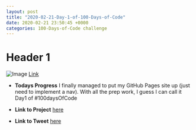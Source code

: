 ```yaml
---
layout: post
title: "2020-02-21-Day-1-of-100-Days-of-Code"
date: 2020-02-21 23:50:45 +0000
categories: 100-Days-of-Code challenge
---
```


# Header 1
![Image](https://i.ytimg.com/vi/2MsN8gpT6jY/maxresdefault.jpg)
[Link](https://pages.github.com)

- **Todays Progress**
I finally managed to put my GitHub Pages site up (just need to implement a nav). With all the prep work, I guess I can call it Day1 of #100daysOfCode

- **Link to Project**
[here](https//prototowb.github.io)

- **Link to Tweet**
[here](https://twitter.com/prototowb/status/1230990568894930954)
